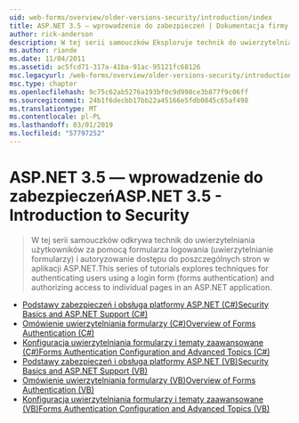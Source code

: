 ```yaml
---
uid: web-forms/overview/older-versions-security/introduction/index
title: ASP.NET 3.5 — wprowadzenie do zabezpieczeń | Dokumentacja firmy Microsoft
author: rick-anderson
description: W tej serii samouczków Eksploruje technik do uwierzytelniania użytkowników za pomocą formularza logowania (uwierzytelnianie formularzy) i autoryzowanie dostępu do poszczególnych stron...
ms.author: riande
ms.date: 11/04/2011
ms.assetid: ac5fcd71-317a-41ba-91ac-95121fc68126
msc.legacyurl: /web-forms/overview/older-versions-security/introduction
msc.type: chapter
ms.openlocfilehash: 9c75c62ab5276a193bf0c9d998ce3b877f9c06ff
ms.sourcegitcommit: 24b1f6decbb17bb22a45166e5fdb0845c65af498
ms.translationtype: MT
ms.contentlocale: pl-PL
ms.lasthandoff: 03/01/2019
ms.locfileid: "57797252"
---
```

<a name="aspnet-35---introduction-to-security"></a><span data-ttu-id="47667-103">ASP.NET 3.5 — wprowadzenie do zabezpieczeń</span><span class="sxs-lookup"><span data-stu-id="47667-103">ASP.NET 3.5 - Introduction to Security</span></span>
====================
> <span data-ttu-id="47667-104">W tej serii samouczków odkrywa technik do uwierzytelniania użytkowników za pomocą formularza logowania (uwierzytelnianie formularzy) i autoryzowanie dostępu do poszczególnych stron w aplikacji ASP.NET.</span><span class="sxs-lookup"><span data-stu-id="47667-104">This series of tutorials explores techniques for authenticating users using a login form (forms authentication) and authorizing access to individual pages in an ASP.NET application.</span></span>


- [<span data-ttu-id="47667-105">Podstawy zabezpieczeń i obsługa platformy ASP.NET (C#)</span><span class="sxs-lookup"><span data-stu-id="47667-105">Security Basics and ASP.NET Support (C#)</span></span>](security-basics-and-asp-net-support-cs.md)
- [<span data-ttu-id="47667-106">Omówienie uwierzytelniania formularzy (C#)</span><span class="sxs-lookup"><span data-stu-id="47667-106">Overview of Forms Authentication (C#)</span></span>](an-overview-of-forms-authentication-cs.md)
- [<span data-ttu-id="47667-107">Konfiguracja uwierzytelniania formularzy i tematy zaawansowane (C#)</span><span class="sxs-lookup"><span data-stu-id="47667-107">Forms Authentication Configuration and Advanced Topics (C#)</span></span>](forms-authentication-configuration-and-advanced-topics-cs.md)
- [<span data-ttu-id="47667-108">Podstawy zabezpieczeń i obsługa platformy ASP.NET (VB)</span><span class="sxs-lookup"><span data-stu-id="47667-108">Security Basics and ASP.NET Support (VB)</span></span>](security-basics-and-asp-net-support-vb.md)
- [<span data-ttu-id="47667-109">Omówienie uwierzytelniania formularzy (VB)</span><span class="sxs-lookup"><span data-stu-id="47667-109">Overview of Forms Authentication (VB)</span></span>](an-overview-of-forms-authentication-vb.md)
- [<span data-ttu-id="47667-110">Konfiguracja uwierzytelniania formularzy i tematy zaawansowane (VB)</span><span class="sxs-lookup"><span data-stu-id="47667-110">Forms Authentication Configuration and Advanced Topics (VB)</span></span>](forms-authentication-configuration-and-advanced-topics-vb.md)
